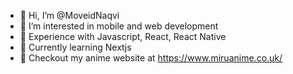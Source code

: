 - 👋 Hi, I’m @MoveidNaqvi
- 👀 I’m interested in mobile and web development
- 💼 Experience with Javascript, React, React Native
- 🏫 Currently learning Nextjs
- 🔗 Checkout my anime website at https://www.miruanime.co.uk/
<!---
MoveidNaqvi/MoveidNaqvi is a ✨ special ✨ repository because its `README.md` (this file) appears on your GitHub profile.
You can click the Preview link to take a look at your changes.
--->

